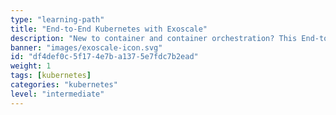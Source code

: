 ```yaml
---
type: "learning-path"
title: "End-to-End Kubernetes with Exoscale"
description: "New to container and container orchestration? This End-to-End Kubernetes with Exoscale - Learning Path covers the foundational topics for a non-technical audience and conveys the benefits of containers and container orchestration for modern IT scenarios. It will help you learn the basics of terminology associated, understand the essential components' functions, and understand why these new technologies are so important."
banner: "images/exoscale-icon.svg"
id: "df4def0c-5f17-4e7b-a137-5e7fdc7b2ead"
weight: 1
tags: [kubernetes]
categories: "kubernetes"
level: "intermediate"
---
```

